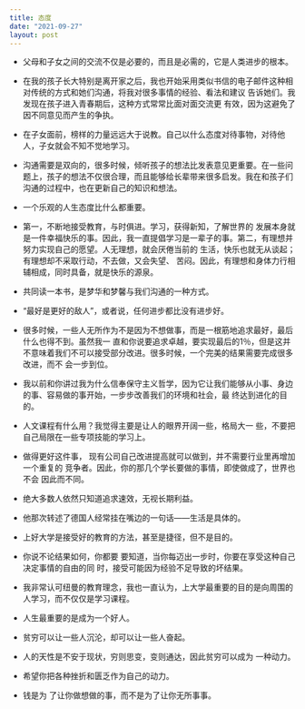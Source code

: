 ```yaml
---
title: 态度
date: "2021-09-27"
layout: post
---
```


- 父母和子女之间的交流不仅是必要的，而且是必需的，它是人类进步的根本。

- 在我的孩子长大特别是离开家之后，我也开始采用类似书信的电子邮件这种相对传统的方式和她们沟通，将我对很多事情的经验、看法和建议 告诉她们。我发现在孩子进入青春期后，这种方式常常比面对面交流更 有效，因为这避免了因不同意见而产生的争执。

- 在子女面前，榜样的力量远远大于说教。自己以什么态度对待事物，对待他人，子女就会不知不觉地学习。

- 沟通需要是双向的，很多时候，倾听孩子的想法比发表意见更重要。在一些问题上，孩子的想法不仅很合理，而且能够给长辈带来很多启发。我在和孩子们沟通的过程中，也在更新自己的知识和想法。

- 一个乐观的人生态度比什么都重要。

- 第一，不断地接受教育，与时俱进。学习，获得新知，了解世界的 发展本身就是一件幸福快乐的事。因此，我一直提倡学习是一辈子的事。第二，有理想并努力实现自己的愿望。人无理想，就会厌倦当前的 生活，快乐也就无从谈起；有理想却不采取行动，不去做，又会失望、 苦闷。因此，有理想和身体力行相辅相成，同时具备，就是快乐的源泉。

- 共同读一本书，是梦华和梦馨与我们沟通的一种方式。

- “最好是更好的敌人”，或者说，任何进步都比没有进步好。

- 很多时候，一些人无所作为不是因为不想做事，而是一根筋地追求最好，最后什么也得不到。虽然我一 直和你说要追求卓越，要实现最后的1％，但是这并不意味着我们不可以接受部分改进。很多时候，一个完美的结果需要完成很多改进，而不 会一步到位。

- 我以前和你讲过我为什么信奉保守主义哲学，因为它让我们能够从小事、身边的事、容易做的事开始，一步步改善我们的环境和社会，最 终达到进化的目的。

- 人文课程有什么用？我觉得主要是让人的眼界开阔一些，格局大一 些，不要把自己局限在一些专项技能的学习上。

- 做得更好这件事， 现有公司自己改进提高就可以做到，并不需要行业里再增加一个重复的 竞争者。因此，你的那几个学长要做的事情，即使做成了，世界也不会 因此而不同。

- 绝大多数人依然只知道追求速效，无视长期利益。

- 他那次转述了德国人经常挂在嘴边的一句话——生活是具体的。

- 上好大学是接受好的教育的方法，甚至是捷径，但不是目的。

- 你说不论结果如何，你都要 要知道，当你每迈出一步时，你要在享受这种自己决定事情的自由的同 时，接受可能因为经验不足导致的坏结果。

- 我非常认可纽曼的教育理念，我也一直认为，上大学最重要的目的是向周围的人学习，而不仅仅是学习课程。

- 人生最重要的是成为一个好人。

- 贫穷可以让一些人沉沦，却可以让一些人奋起。

- 人的天性是不安于现状，穷则思变，变则通达，因此贫穷可以成为 一种动力。

- 希望你把各种挫折和匮乏作为自己的动力。

- 钱是为 了让你做想做的事，而不是为了让你无所事事。
